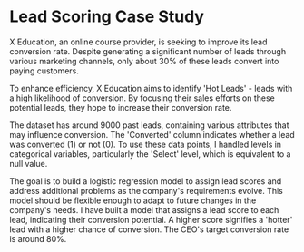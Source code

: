 # Lead Scoring Case Study

X Education, an online course provider, is seeking to improve its lead conversion rate. Despite generating a significant number of leads through various marketing channels, only about 30% of these leads convert into paying customers.

To enhance efficiency, X Education aims to identify 'Hot Leads' - leads with a high likelihood of conversion. By focusing their sales efforts on these potential leads, they hope to increase their conversion rate.

The dataset has around 9000 past leads, containing various attributes that may influence conversion. The 'Converted' column indicates whether a lead was converted (1) or not (0). To use these data points, I handled levels in categorical variables, particularly the 'Select' level, which is equivalent to a null value.

The goal is to build a logistic regression model to assign lead scores and address additional problems as the company's requirements evolve. This model should be flexible enough to adapt to future changes in the company's needs. I have built a model that assigns a lead score to each lead, indicating their conversion potential. A higher score signifies a 'hotter' lead with a higher chance of conversion. The CEO's target conversion rate is around 80%. 




